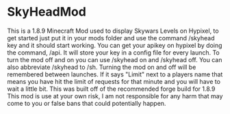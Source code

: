 # SkyHeadMod
This is a 1.8.9 Minecraft Mod used to display Skywars Levels on Hypixel, to get started just put it in your mods folder and use the command
/skyhead key <apikeyhere> and it should start working. 
You can get your apikey on hypixel by doing the command, /api. It will store your key in a config file for every launch. To turn the mod off and on you can use /skyhead on and /skyhead off. 
You can also abbreviate /skyhead to /sh. Turning the mod on and off will be remembered between launches. 
If it says "Limit" next to a players name that means you have hit the limit of requests for that minute and you will have to wait a little bit. 
This was built off of the recommended forge build for 1.8.9 This mod is use at your own risk, 
I am not responsible for any harm that may come to you or false bans that could potentially happen.
